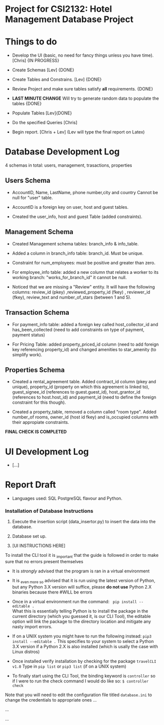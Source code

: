 # Project for CSI2132: Hotel Management Database Project

# Things to do

+ Develop the UI (basic, no need for fancy things unless you have time). [Chris] {IN PROGRESS}

+ Create Schemas [Lev] {DONE}

+ Create Tables and Constrains. [Lev] {DONE}

+ Review Project and make sure tables satisfy **all** requirements. {DONE}

+ **LAST MINUTE CHANGE** Will try to generate random data to populate the tables {DONE}

+ Populate Tables [Lev]{DONE} 

- Do the specified Queries [Chris]

- Begin report. [Chris + Lev] (Lev will type the final report on Latex)

# Database Development Log

4 schemas in total: users, management, trasactions, properties

## Users Schema

- AccountID, Name, LastName, phone number,city and country Cannot be null for "user" table.

- AccountID is a foreign key on user, host and guest tables. 

- Created the user_info, host and guest Table (added constraints).

## Management Schema

- Created Management schema tables: branch_info & info_table.

- Added a column in branch_info table: branch_id. Must be unique.

- Constraint for num_employees: must be positive and greater than zero.

- For employee_info table: added a new column that relates a worker to its working branch: "works_for_branch_id" it cannot be null.

- Noticed that we are missing a "Review" entity. It will have the following columns: review_id (pkey) ,reviewed_property_id (fkey) , reviewer_id (fkey), review_text and number_of_stars (between 1 and 5).

## Transaction Schema

- For payment_info table: added a foreign key called host_collector_id and has_been_collected (need to add constraints on type of payment, payment status)

- For Pricing Table: added property_priced_id column (need to add foreign key referencing property_id) and changed amenities to star_amenity (to simplify work).

## Properties Schema

- Created a rental_agreement table. Added contract_id column (pkey and unique), property_id (property on which this agreement is linked to), guest_signee_id (references to guest.guest_id), host_grantor_id (references to host.host_id) and payment_id (need to define the foreign constraint for this though).

- Created a property_table, removed a column called "room type". Added number_of rooms, owner_id (host id fkey) and is_occupied columns with their appropiate constraints.

**FINAL CHECK IS COMPLETED**

# UI Development Log

- [...]


# Report Draft

- Languages used: SQL PostgreSQL flavour and Python.

### Installation of Database Instructions


1. Execute the insertion script (data_insertor.py) to insert the data into the database.

3. Database set up.

4. [UI INSTRUCTIONS HERE]

 To install the CLI tool it is <sub>important</sub> that the guide is followed in order to make sure that no errors present themselves
 
 - It is *strongly* advised that the program is ran in a virtual environment
 - It is <sub>even more so</sub> advised that it is run using the latest version of Python, but any Python 3.X version will suffice,
   please **do not use** Python 2.X binaries because there #WILL be errors
 - Once in a virtual environment run the command:
    ` pip install --editable .`   
        What this is essentially telling Python is to install the package in the current directory (which you guessed it, is our CLI Tool), the editable option will link the package to the directory location and mitigate any nasty import errors.
        
  - If on a UNIX system you might have to run the following instead:
    `pip3 install --editable .` 
        This specifies to your system to select a Python 3.X version if a Python 2.X is also installed (which is usally the case with Linux distros)
  
  - Once installed verify installation by checking for the package `travelCLI   v1.0`
      Type in `pip list` or `pip3 list` (if on a UNIX system)
   
   - To finally start using the CLI Tool, the binding keyword is `controller` so if I were to run the check command I would do like so:
   `$ controller check` 
   
   Note that you will need to edit the configuration file titled `database.ini` to change the credentials to appropriate ones
...

...

...

